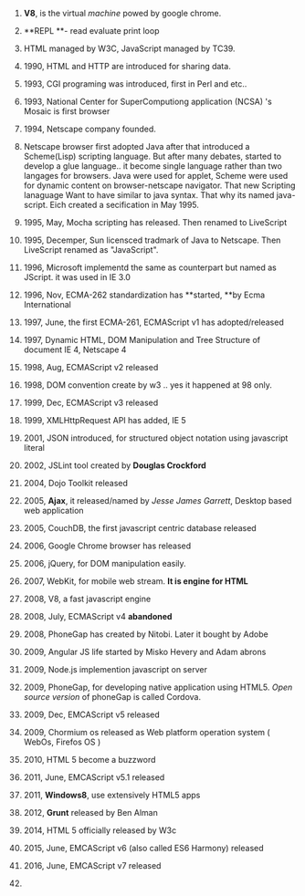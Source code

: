 1. **V8**, is the virtual _machine_ powed by google chrome.
2. **REPL **- read evaluate print loop

3. HTML managed by W3C, JavaScript managed by TC39.

4. 1990, HTML and HTTP are introduced for sharing data.

5. 1993, CGI programing was introduced, first in Perl and etc..

6. 1993, National Center for SuperComputiong application (NCSA) 's Mosaic is first browser

7. 1994, Netscape company founded.

8. Netscape browser first adopted Java after that introduced a Scheme\(Lisp\) scripting language. But after many debates, started to develop a glue language..  it become single language rather than two langages for browsers. Java were used for applet, Scheme were used for dynamic content on browser-netscape navigator. That new Scripting lanaguage Want to have similar to java syntax. That why its named java-script. Eich created a secification in May 1995.

9. 1995, May, Mocha scripting has released. Then renamed to LiveScript

10. 1995, Decemper, Sun licensced tradmark of Java to Netscape.  Then LiveScript renamed as "JavaScript".

11. 1996, Microsoft implementd the same as counterpart but named as JScript. it was used in IE 3.0

12. 1996, Nov, ECMA-262 standardization has **started, **by Ecma International

13. 1997, June, the first ECMA-261, ECMAScript v1 has adopted\/released

14. 1997, Dynamic HTML, DOM Manipulation and Tree Structure of document IE 4, Netscape 4

15. 1998, Aug, ECMAScript v2 released

16. 1998, DOM convention create by w3 .. yes it happened at 98 only.

17. 1999, Dec, ECMAScript v3 released

18. 1999, XMLHttpRequest API has added, IE 5

19. 2001, JSON introduced, for structured object notation using javascript literal
20. 2002, JSLint tool created by **Douglas Crockford**

20. 2004, Dojo Toolkit released

21. 2005, **Ajax**, it released\/named by _Jesse James Garrett_, Desktop based web application

22. 2005, CouchDB, the first javascript centric database released

23. 2006, Google Chrome browser has released

24. 2006, jQuery, for DOM manipulation easily.

25. 2007, WebKit, for mobile web stream. **It is engine for HTML**

26. 2008, V8, a fast javascript engine

27. 2008, July, ECMAScript v4 **abandoned**

28. 2008, PhoneGap has created by Nitobi.  Later it bought by Adobe
29. 2009, Angular JS life started by Misko Hevery and Adam abrons
  
30. 2009, Node.js implemention javascript on server

31. 2009, PhoneGap, for developing native application using HTML5. _Open source version_ of phoneGap is called Cordova.

32. 2009, Dec, EMCAScript v5 released

33. 2009, Chormium os released as Web platform operation system \( WebOs, Firefos OS \)
34. 2010, HTML 5  become a buzzword

34. 2011, June, EMCAScript v5.1 released

35. 2011, **Windows8**, use extensively HTML5 apps

36. 2012, **Grunt** released by Ben Alman
37. 2014, HTML 5 officially released by W3c

37. 2015, June, EMCAScript v6 \(also called ES6 Harmony\) released

38. 2016, June, EMCAScript v7 released

39. 

